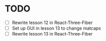 # TODO

- [ ] Rewrite lesson 12 in React-Three-Fiber
- [ ] Set up GUI in lesson 13 to change matcaps
- [ ] Rewrite lesson 13 in React-Three-Fiber
